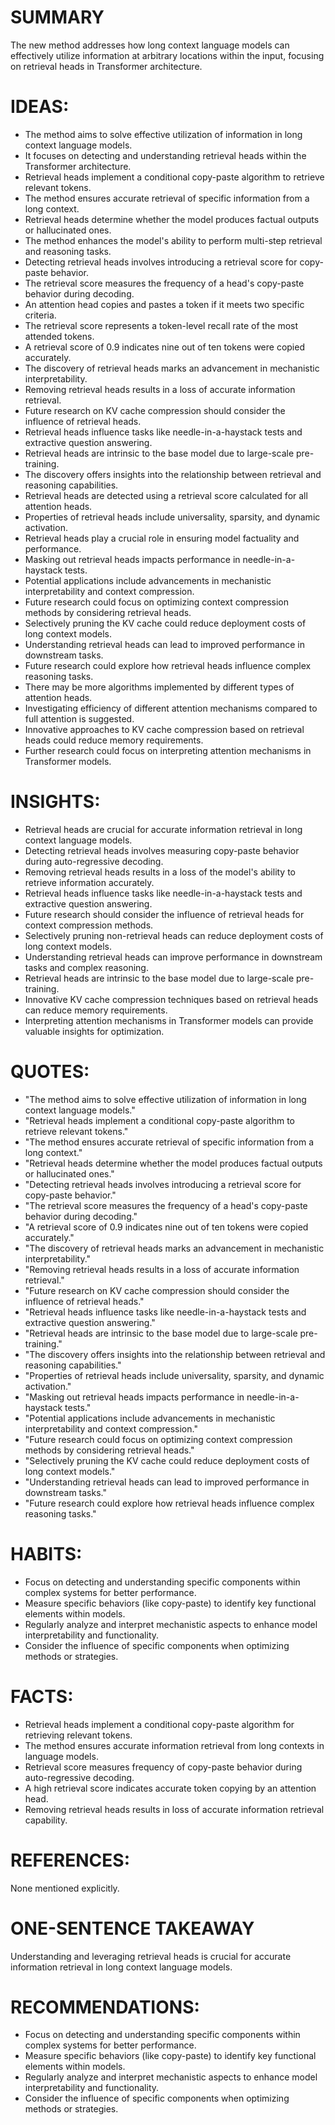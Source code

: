 # SUMMARY
The new method addresses how long context language models can effectively utilize information at arbitrary locations within the input, focusing on retrieval heads in Transformer architecture.

# IDEAS:
- The method aims to solve effective utilization of information in long context language models.
- It focuses on detecting and understanding retrieval heads within the Transformer architecture.
- Retrieval heads implement a conditional copy-paste algorithm to retrieve relevant tokens.
- The method ensures accurate retrieval of specific information from a long context.
- Retrieval heads determine whether the model produces factual outputs or hallucinated ones.
- The method enhances the model's ability to perform multi-step retrieval and reasoning tasks.
- Detecting retrieval heads involves introducing a retrieval score for copy-paste behavior.
- The retrieval score measures the frequency of a head's copy-paste behavior during decoding.
- An attention head copies and pastes a token if it meets two specific criteria.
- The retrieval score represents a token-level recall rate of the most attended tokens.
- A retrieval score of 0.9 indicates nine out of ten tokens were copied accurately.
- The discovery of retrieval heads marks an advancement in mechanistic interpretability.
- Removing retrieval heads results in a loss of accurate information retrieval.
- Future research on KV cache compression should consider the influence of retrieval heads.
- Retrieval heads influence tasks like needle-in-a-haystack tests and extractive question answering.
- Retrieval heads are intrinsic to the base model due to large-scale pre-training.
- The discovery offers insights into the relationship between retrieval and reasoning capabilities.
- Retrieval heads are detected using a retrieval score calculated for all attention heads.
- Properties of retrieval heads include universality, sparsity, and dynamic activation.
- Retrieval heads play a crucial role in ensuring model factuality and performance.
- Masking out retrieval heads impacts performance in needle-in-a-haystack tests.
- Potential applications include advancements in mechanistic interpretability and context compression.
- Future research could focus on optimizing context compression methods by considering retrieval heads.
- Selectively pruning the KV cache could reduce deployment costs of long context models.
- Understanding retrieval heads can lead to improved performance in downstream tasks.
- Future research could explore how retrieval heads influence complex reasoning tasks.
- There may be more algorithms implemented by different types of attention heads.
- Investigating efficiency of different attention mechanisms compared to full attention is suggested.
- Innovative approaches to KV cache compression based on retrieval heads could reduce memory requirements.
- Further research could focus on interpreting attention mechanisms in Transformer models.

# INSIGHTS:
- Retrieval heads are crucial for accurate information retrieval in long context language models.
- Detecting retrieval heads involves measuring copy-paste behavior during auto-regressive decoding.
- Removing retrieval heads results in a loss of the model's ability to retrieve information accurately.
- Retrieval heads influence tasks like needle-in-a-haystack tests and extractive question answering.
- Future research should consider the influence of retrieval heads for context compression methods.
- Selectively pruning non-retrieval heads can reduce deployment costs of long context models.
- Understanding retrieval heads can improve performance in downstream tasks and complex reasoning.
- Retrieval heads are intrinsic to the base model due to large-scale pre-training.
- Innovative KV cache compression techniques based on retrieval heads can reduce memory requirements.
- Interpreting attention mechanisms in Transformer models can provide valuable insights for optimization.

# QUOTES:
- "The method aims to solve effective utilization of information in long context language models."
- "Retrieval heads implement a conditional copy-paste algorithm to retrieve relevant tokens."
- "The method ensures accurate retrieval of specific information from a long context."
- "Retrieval heads determine whether the model produces factual outputs or hallucinated ones."
- "Detecting retrieval heads involves introducing a retrieval score for copy-paste behavior."
- "The retrieval score measures the frequency of a head's copy-paste behavior during decoding."
- "A retrieval score of 0.9 indicates nine out of ten tokens were copied accurately."
- "The discovery of retrieval heads marks an advancement in mechanistic interpretability."
- "Removing retrieval heads results in a loss of accurate information retrieval."
- "Future research on KV cache compression should consider the influence of retrieval heads."
- "Retrieval heads influence tasks like needle-in-a-haystack tests and extractive question answering."
- "Retrieval heads are intrinsic to the base model due to large-scale pre-training."
- "The discovery offers insights into the relationship between retrieval and reasoning capabilities."
- "Properties of retrieval heads include universality, sparsity, and dynamic activation."
- "Masking out retrieval heads impacts performance in needle-in-a-haystack tests."
- "Potential applications include advancements in mechanistic interpretability and context compression."
- "Future research could focus on optimizing context compression methods by considering retrieval heads."
- "Selectively pruning the KV cache could reduce deployment costs of long context models."
- "Understanding retrieval heads can lead to improved performance in downstream tasks."
- "Future research could explore how retrieval heads influence complex reasoning tasks."

# HABITS:
- Focus on detecting and understanding specific components within complex systems for better performance.
- Measure specific behaviors (like copy-paste) to identify key functional elements within models.
- Regularly analyze and interpret mechanistic aspects to enhance model interpretability and functionality.
- Consider the influence of specific components when optimizing methods or strategies.

# FACTS:
- Retrieval heads implement a conditional copy-paste algorithm for retrieving relevant tokens.
- The method ensures accurate information retrieval from long contexts in language models.
- Retrieval score measures frequency of copy-paste behavior during auto-regressive decoding.
- A high retrieval score indicates accurate token copying by an attention head.
- Removing retrieval heads results in loss of accurate information retrieval capability.

# REFERENCES:
None mentioned explicitly.

# ONE-SENTENCE TAKEAWAY
Understanding and leveraging retrieval heads is crucial for accurate information retrieval in long context language models.

# RECOMMENDATIONS:
- Focus on detecting and understanding specific components within complex systems for better performance.
- Measure specific behaviors (like copy-paste) to identify key functional elements within models.
- Regularly analyze and interpret mechanistic aspects to enhance model interpretability and functionality.
- Consider the influence of specific components when optimizing methods or strategies.
